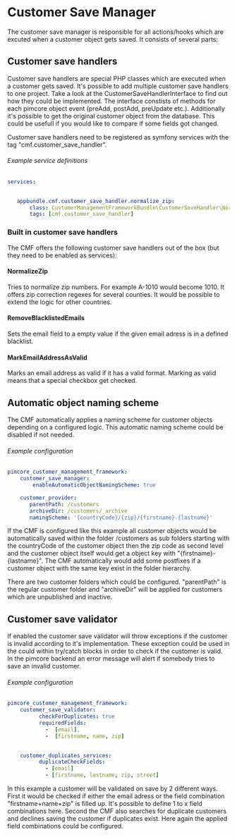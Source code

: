 # Customer Save Manager
 
The customer save manager is responsible for all actions/hooks which are excuted when a customer object gets saved. It consists of several parts:
 
## Customer save handlers

Customer save handlers are special PHP classes which are executed when a customer gets saved. It's possible to add multiple customer save handlers to one project. Take a look at the CustomerSaveHandlerInterface to find out how they could be implemented. The interface constists of methods for each pimcore object event (preAdd, postAdd, preUpdate etc.). Additionally it's possible to get the original customer object from the database. This could be usefull if you would like to compare if some fields got changed.

Customer save handlers need to be registered as symfony services with the tag "cmf.customer_save_handler".

###### Example service definitions
```yaml
services:
   

   appbundle.cmf.customer_save_handler.normalize_zip:
       class: CustomerManagementFrameworkBundle\CustomerSaveHandler\NormalizeZip
       tags: [cmf.customer_save_handler]
```

### Built in customer save handlers

The CMF offers the following customer save handlers out of the box (but they need to be enabled as services):

#### NormalizeZip
Tries to normalize zip numbers. For example A-1010 would become 1010. It offers zip correction regexes for several counties. It would be possible to extend the logic for other countries.

#### RemoveBlacklistedEmails
Sets the email field to a empty value if the given email adress is in a defined blacklist. 

#### MarkEmailAddressAsValid
Marks an email address as valid if it has a valid format. Marking as valid means that a special checkbox get checked. 

## Automatic object naming scheme
The CMF automatically applies a naming scheme for customer objects depending on a configured logic. This automatic naming scheme could be disabled if not needed.
 
###### Example configuration
```yaml
pimcore_customer_management_framework:
    customer_save_manager:
        enableAutomaticObjectNamingScheme: true

    customer_provider:
       parentPath: /customers
       archiveDir: /customers/_archive
       namingScheme: '{countryCode}/{zip}/{firstname}-{lastname}'
```

If the CMF is configured like this example all customer objects would be automatically saved within the folder /customers as sub folders starting with the countryCode of the customer object then the zip code as second level and the customer object itself would get a object key with "{firstname}-{lastname}". The CMF automatically would add some postfixes if a customer object with the same key exist in the folder hierarchy.
 
There are two customer folders which could be configured. "parentPath" is the regular customer folder and "archiveDir" will be applied for customers which are unpublished and inactive.

## Customer save validator
If enabled the customer save validator will throw exceptions if the customer is invalid according to it's implementation. These exception could be used in the could within try/catch blocks in order to check if the customer is valid. In the pimcore backend an error message will alert if somebody tries to save an invalid customer.

###### Example configuration
```yaml
pimcore_customer_management_framework:
    customer_save_validator:
          checkForDuplicates: true
          requiredFields: 
            -  [email],
            -  [firstname, name, zip]

            
    customer_duplicates_services:
          duplicateCheckFields:
            - [email]
            - [firstname, lastname, zip, street]
```

In this example a customer will be validated on save by 2 different ways. 
First it would be checked if either the email adress or the field combination "firstname+name+zip" is filled up. It's possible to define 1 to x field combinations here.
Second the CMF also searches for duplicate customers and declines saving the customer if duplicates exist. Here again the applied field combinations could be configured. 


